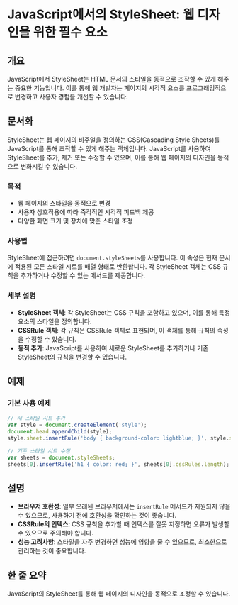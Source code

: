 <!--
Meta Description: # JavaScript에서의 StyleSheet: 웹 디자인을 위한 필수 요소 ## 개요 JavaScript에서 StyleSheet는 HTML 문서의 스타일을 동적으로 조작할 수 있게 해주는 중요한 기능입니다. 이를 통해 웹 개발자는 페이지의 시각적 요소를 프로그래밍적...
Meta Keywords: style, 페이지의, 있습니다, 스타일을, 동적으로
-->

# JavaScript에서의 StyleSheet: 웹 디자인을 위한 필수 요소

## 개요
JavaScript에서 StyleSheet는 HTML 문서의 스타일을 동적으로 조작할 수 있게 해주는 중요한 기능입니다. 이를 통해 웹 개발자는 페이지의 시각적 요소를 프로그래밍적으로 변경하고 사용자 경험을 개선할 수 있습니다.

## 문서화
StyleSheet는 웹 페이지의 비주얼을 정의하는 CSS(Cascading Style Sheets)를 JavaScript를 통해 조작할 수 있게 해주는 객체입니다. JavaScript를 사용하여 StyleSheet를 추가, 제거 또는 수정할 수 있으며, 이를 통해 웹 페이지의 디자인을 동적으로 변화시킬 수 있습니다. 

### 목적
- 웹 페이지의 스타일을 동적으로 변경
- 사용자 상호작용에 따라 즉각적인 시각적 피드백 제공
- 다양한 화면 크기 및 장치에 맞춘 스타일 조정

### 사용법
StyleSheet에 접근하려면 `document.styleSheets`를 사용합니다. 이 속성은 현재 문서에 적용된 모든 스타일 시트를 배열 형태로 반환합니다. 각 StyleSheet 객체는 CSS 규칙을 추가하거나 수정할 수 있는 메서드를 제공합니다.

### 세부 설명
- **StyleSheet 객체**: 각 StyleSheet는 CSS 규칙을 포함하고 있으며, 이를 통해 특정 요소의 스타일을 정의합니다.
- **CSSRule 객체**: 각 규칙은 CSSRule 객체로 표현되며, 이 객체를 통해 규칙의 속성을 수정할 수 있습니다.
- **동적 추가**: JavaScript를 사용하여 새로운 StyleSheet를 추가하거나 기존 StyleSheet의 규칙을 변경할 수 있습니다.

## 예제
### 기본 사용 예제
```javascript
// 새 스타일 시트 추가
var style = document.createElement('style');
document.head.appendChild(style);
style.sheet.insertRule('body { background-color: lightblue; }', style.sheet.cssRules.length);

// 기존 스타일 시트 수정
var sheets = document.styleSheets;
sheets[0].insertRule('h1 { color: red; }', sheets[0].cssRules.length);
```

## 설명
- **브라우저 호환성**: 일부 오래된 브라우저에서는 `insertRule` 메서드가 지원되지 않을 수 있으므로, 사용하기 전에 호환성을 확인하는 것이 좋습니다.
- **CSSRule의 인덱스**: CSS 규칙을 추가할 때 인덱스를 잘못 지정하면 오류가 발생할 수 있으므로 주의해야 합니다.
- **성능 고려사항**: 스타일을 자주 변경하면 성능에 영향을 줄 수 있으므로, 최소한으로 관리하는 것이 중요합니다.

## 한 줄 요약
JavaScript의 StyleSheet를 통해 웹 페이지의 디자인을 동적으로 조정할 수 있습니다.